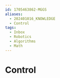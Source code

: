 ```yaml
---
id: 1705463862-MGGS
aliases:
  - 202401016_KNOWLEDGE
  - Control
tags:
  - Inbox
  - Robotics
  - Algorithms
  - Math
---
```


# Control

